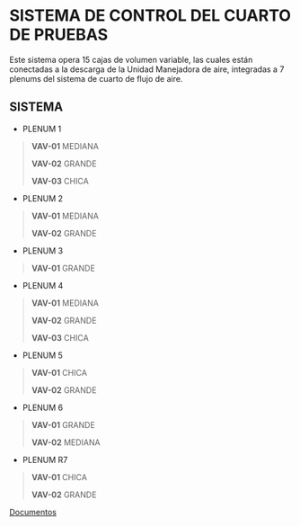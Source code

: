 # SISTEMA DE CONTROL DEL CUARTO DE PRUEBAS

Este sistema opera 15 cajas de volumen variable, las cuales están conectadas a la descarga de la Unidad Manejadora de aire, integradas a 7 plenums del sistema de cuarto de flujo de aire. 

## SISTEMA

- PLENUM 1
>   **VAV-01**  MEDIANA
>
>   **VAV-02**  GRANDE
>
>   **VAV-03**  CHICA
- PLENUM 2
>   **VAV-01**  MEDIANA
>
>   **VAV-02**  GRANDE
>
- PLENUM 3
>   **VAV-01**  GRANDE
- PLENUM 4
>   **VAV-01**  MEDIANA
>
>   **VAV-02**  GRANDE
>
>   **VAV-03**  CHICA
- PLENUM 5
>   **VAV-01**  CHICA
>
>   **VAV-02**  GRANDE
- PLENUM 6
>   **VAV-01**  GRANDE
>
>   **VAV-02**  MEDIANA
- PLENUM R7
>   **VAV-01**  CHICA
>
>   **VAV-02**  GRANDE

[Documentos](https://github.com/cjhirashi/ct-prub-in/blob/main/CUARTO-PRUEBAS/VAVs.md "Hola")